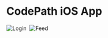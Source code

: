 # CodePath iOS App

![Login](http://i.imgur.com/3DgQSjW.gif)&nbsp;&nbsp;![Feed](http://i.imgur.com/G6ewQsS.gif)



